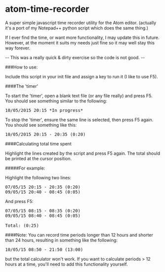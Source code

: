 # atom-time-recorder
A super simple javascript time recorder utility for the Atom editor. (actually
    it's a port of my Notepad++ python script which does the same thing.)



If I ever find the time, or want more functionality, I may update this in future.
However, at the moment it suits my needs just fine so it may well stay this way
forever.



-- This was a really quick & dirty exercise so the code is not good. --

###How to use:

Include this script in your init file and assign a key to run it (I like to use F5).

####The 'timer'

To start the 'timer', open a blank text file (or any file really) and press F5.  You should see something similar to the following:
<pre>
10/05/2015 20:15 *In progress* 
</pre>
To stop the 'timer', ensure the same line is selected, then press F5 again.  You should see something like this:
<pre>
10/05/2015 20:15 - 20:35 (0:20) 
</pre>
####Calculating total time spent

Highlight the lines created by the script and press F5 again.  The total should be printed at the cursor position.

#####For example:

Highlight the following two lines:
<pre>
07/05/15 20:15 - 20:35 (0:20)
09/05/15 20:40 - 08:45 (0:05) 
</pre>
And press F5:
<pre>
07/05/15 08:15 - 08:35 (0:20)
09/05/15 08:40 - 08:45 (0:05) 

Total: (0:25)
</pre>

####Note:
You can record time periods longer than 12 hours and shorter than 24 hours, resulting in something like the following:
<pre>
10/05/15 08:50 - 21:50 (13:00)
</pre>
but the total calculator won't work.  If you want to calculate periods > 12 hours at a time, you'll need to add this functionality yourself.